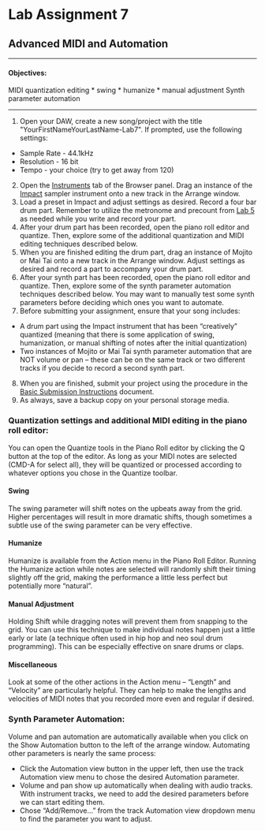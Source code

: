 # Lab Assignment 7
## Advanced MIDI and Automation

---

#### Objectives:
  MIDI quantization editing
    * swing
    * humanize
    * manual adjustment
  Synth parameter automation

---

1. Open your DAW, create a new song/project with the title "YourFirstNameYourLastName-Lab7". If prompted, use the following settings:
  * Sample Rate - 44.1kHz
  * Resolution - 16 bit
  * Tempo - your choice (try to get away from 120)
2. Open the [Instruments](DAW-instructions/browsing-for-instruments.md) tab of the Browser panel. Drag an instance of the [Impact](DAW-instructions/impact.md) sampler instrument onto a new track in the Arrange window.
3. Load a preset in Impact and adjust settings as desired. Record a four bar drum part. Remember to utilize the metronome and precount from [Lab 5](Lab-Assignments/Lab-Assignment-5.md) as needed while you write and record your part.
4. After your drum part has been recorded, open the piano roll editor and quantize. Then, explore some of the additional quantization and MIDI editing techniques described below.
5. When you are finished editing the drum part, drag an instance of Mojito or Mai Tai onto a new track in the Arrange window. Adjust settings as desired and record a part to accompany your drum part.
6. After your synth part has been recorded, open the piano roll editor and quantize. Then, explore some of the synth parameter automation techniques described below. You may want to manually test some synth parameters before deciding which ones you want to automate.
7. Before submitting your assignment, ensure that your song includes:
  * A drum part using the Impact instrument that has been “creatively” quantized (meaning that there is some application of swing, humanization, or manual shifting of notes after the initial quantization)
  * Two instances of Mojito or Mai Tai synth parameter automation that are NOT volume or pan – these can be on the same track or two different tracks if you decide to record a second synth part.
8. When you are finished, submit your project using the procedure in the [Basic Submission Instructions](DAW-instructions/basic-submission-instructions.md#submitting-a-song) document.
9. As always, save a backup copy on your personal storage media.


### Quantization settings and additional MIDI editing in the piano roll editor:
You can open the Quantize tools in the Piano Roll editor by clicking the Q button at the top of the editor. As long as your MIDI notes are selected (CMD-A for select all), they will be quantized or processed according to whatever options you chose in the Quantize toolbar.
#### Swing
The swing parameter will shift notes on the upbeats away from the grid. Higher percentages will result in more dramatic shifts, though sometimes a subtle use of the swing parameter can be very effective.
#### Humanize
Humanize is available from the Action menu in the Piano Roll Editor. Running the Humanize action while notes are selected will randomly shift their timing slightly off the grid, making the performance a little less perfect but potentially more “natural”.
#### Manual Adjustment
Holding Shift while dragging notes will prevent them from snapping to the grid. You can use this technique to make individual notes happen just a little early or late (a technique often used in hip hop and neo soul drum programming). This can be especially effective on snare drums or claps.
#### Miscellaneous
Look at some of the other actions in the Action menu – “Length” and “Velocity” are particularly helpful. They can help to make the lengths and velocities of MIDI notes that you recorded more even and regular if desired.

### Synth Parameter Automation:
Volume and pan automation are automatically available when you click on the Show Automation button to the left of the arrange window.
Automating other parameters is nearly the same process:
* Click the Automation view button in the upper left, then use the track Automation view menu to chose the desired Automation parameter.
* Volume and pan show up automatically when dealing with audio tracks. With instrument tracks, we need to add the desired parameters before we can start editing them.
* Chose “Add/Remove...” from the track Automation view dropdown menu to find the parameter you want to adjust.
